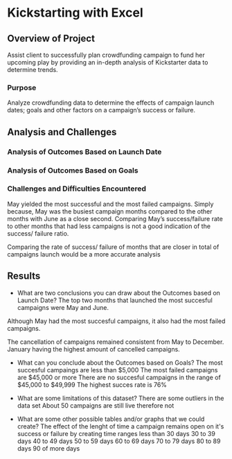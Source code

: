 # Kickstarting with Excel


## Overview of Project
Assist client to successfully plan crowdfunding campaign to fund her upcoming play by providing an in-depth analysis of Kickstarter data to determine trends. 

### Purpose
Analyze crowdfunding data to determine the effects of campaign launch dates; goals and other factors on a campaign’s success or failure.

## Analysis and Challenges

### Analysis of Outcomes Based on Launch Date

### Analysis of Outcomes Based on Goals

### Challenges and Difficulties Encountered
May yielded the most successful and the most failed campaigns. Simply because, May was the busiest campaign months compared to the other months with June as a close second. Comparing May’s success/failure rate to other months that had less campaigns is not a good indication of the success/ failure ratio. 

Comparing the rate of success/ failure of months that are closer in total of campaigns launch would be a more accurate analysis

## Results

- What are two conclusions you can draw about the Outcomes based on Launch Date?
The top two months that launched the most succesful campaigns were May and June.

Although May had the most succesful campaigns, it also had the most failed campaigns.

The cancellation of campaigns remained consistent from May to December. January having the highest amount of cancelled campaigns.

- What can you conclude about the Outcomes based on Goals?
The most succesful campaings are less than $5,000 
The most failed campaigns are $45,000 or more 
There are no succesful campaigns in the range of $45,000 to $49,999
The highest succes rate is 76%


- What are some limitations of this dataset?
There are some outliers in the data set 
About 50 campaigns are still live therefore not 

- What are some other possible tables and/or graphs that we could create?
The effect of the lenght of time a campaign remains open on it's success or failure by creating time ranges 
less than 30 days 
30 to 39 days 
40 to 49 days 
50 to 59 days 
60 to 69 days 
70 to 79 days 
80 to 89 days 
90 of more days

